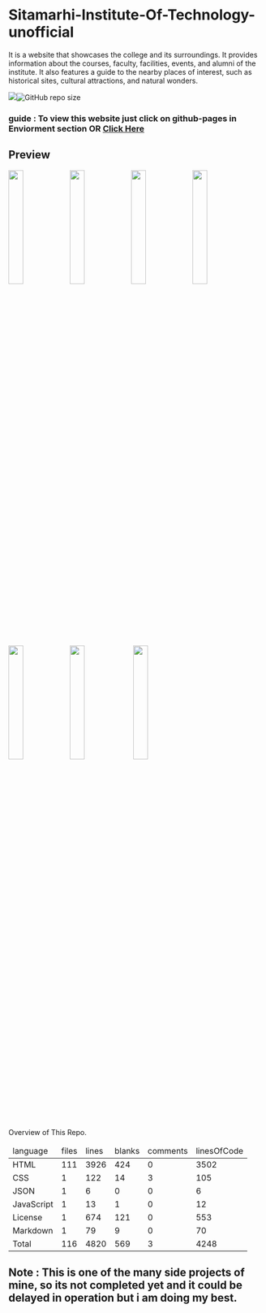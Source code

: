 # Sitamarhi-Institute-Of-Technology-unofficial
It is a website that showcases the college and its surroundings. It provides information about the courses, faculty, facilities, events, and alumni of the institute. It also features a guide to the nearby places of interest, such as historical sites, cultural attractions, and natural wonders.

[![](https://visitcount.itsvg.in/api?id=SIT-unofficial&label=Repo-Views&color=9&icon=7&pretty=true)](https://visitcount.itsvg.in)![GitHub repo size](https://img.shields.io/github/repo-size/X-itachi-X/Sitamarhi-Institute-Of-Technology-unofficial?style=flat-square)
### guide : To view this website just click on github-pages in Enviorment section OR <a href="https://x-itachi-x.github.io/Sitamarhi-Institute-Of-Technology-unofficial/">Click Here</a>


## Preview 
<img src="https://github.com/X-itachi-X/Sitamarhi-Institute-Of-Technology-unofficial/assets/104882734/0f10c615-ed23-4a24-a03d-9ed4cc57bd3a" width="24%"/><img src="https://github.com/X-itachi-X/Sitamarhi-Institute-Of-Technology-unofficial/assets/104882734/4a5db219-e85b-4527-90ec-9de634ca88f0" width="24%"/><img src="https://github.com/X-itachi-X/Sitamarhi-Institute-Of-Technology-unofficial/assets/104882734/73ff7022-959c-4c88-8c1a-c3d76d190adf" width="24%"/><img src="https://github.com/X-itachi-X/Sitamarhi-Institute-Of-Technology-unofficial/assets/104882734/ad86e1f8-d9fe-4688-885c-747f8c25d32c" width="24%"/><img src="https://github.com/X-itachi-X/Sitamarhi-Institute-Of-Technology-unofficial/assets/104882734/e19e2d2c-f553-42b6-aab9-c8573837ab57" width="24%"/><img src="https://github.com/X-itachi-X/Sitamarhi-Institute-Of-Technology-unofficial/assets/104882734/aa18553b-9bb9-45ae-8e3a-22ea90d8fbb6" width="24%"/>
<img src="https://github.com/X-itachi-X/Sitamarhi-Institute-Of-Technology-unofficial/assets/104882734/0394780b-09cb-4215-a138-e12a1c51f061" width="24%"/>


Overview of This Repo.
<table>
  <thead>
    <tr>
      <td>language</td>
      <td>files</td>
      <td>lines</td>
      <td>blanks</td>
      <td>comments</td>
      <td>linesOfCode</td>
    </tr>
  </thead>
  <tbody>
    <tr>
      <td>HTML</td>
      <td>111</td>
      <td>3926</td>
      <td>424</td>
      <td>0</td>
      <td>3502</td>
    </tr>
    <tr>
      <td>CSS</td>
      <td>1</td>
      <td>122</td>
      <td>14</td>
      <td>3</td>
      <td>105</td>
    </tr>
    <tr>
      <td>JSON</td>
      <td>1</td>
      <td>6</td>
      <td>0</td>
      <td>0</td>
      <td>6</td>
    </tr>
    <tr>
      <td>JavaScript</td>
      <td>1</td>
      <td>13</td>
      <td>1</td>
      <td>0</td>
      <td>12</td>
    </tr>
    <tr>
      <td>License</td>
      <td>1</td>
      <td>674</td>
      <td>121</td>
      <td>0</td>
      <td>553</td>
    </tr>
    <tr>
      <td>Markdown</td>
      <td>1</td>
      <td>79</td>
      <td>9</td>
      <td>0</td>
      <td>70</td>
    </tr>
    <tr>
      <td>Total</td>
      <td>116</td>
      <td>4820</td>
      <td>569</td>
      <td>3</td>
      <td>4248</td>
    </tr>
  </tbody>
</table>


## Note : This is one of the many side projects of mine, so its not completed yet and it could be delayed in operation but i am doing my best.




